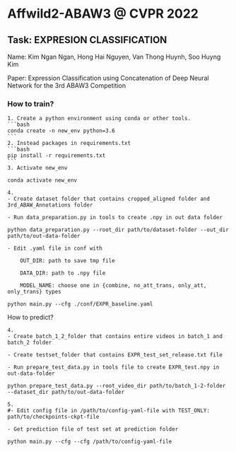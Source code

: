 
#  Affwild2-ABAW3 @ CVPR 2022
## Task: EXPRESION CLASSIFICATION

Name: Kim Ngan Ngan, Hong Hai Nguyen, Van Thong Huynh, Soo Huyng Kim

Paper: Expression Classification using Concatenation of Deep Neural Network for the 3rd ABAW3 Competition

### How to train?

    1. Create a python environment using conda or other tools.
    ```bash
    conda create -n new_env python=3.6
    ```
    2. Instead packages in requirements.txt
    ```bash
    pip install -r requirements.txt
    ```
    3. Activate new_env
    
    conda activate new_env
    
    4.
    - Create dataset folder that contains cropped_aligned folder and 3rd_ABAW_Annotations folder
    
    - Run data_preparation.py in tools to create .npy in out data folder
    
    python data_preparation.py --root_dir path/to/dataset-folder --out_dir path/to/out-data-folder
    
    - Edit .yaml file in conf with

        OUT_DIR: path to save tmp file
        
        DATA_DIR: path to .npy file
        
        MODEL_NAME: choose one in {combine, no_att_trans, only_att, only_trans} types

    python main.py --cfg ./conf/EXPR_baseline.yaml


How to predict?

    4.
    - Create batch_1_2_folder that contains entire videos in batch_1 and batch_2 folder
    
    - Create testset_folder that contains EXPR_test_set_release.txt file
    
    - Run prepare_test_data.py in tools file to create EXPR_test.npy in out-data-folder

    python prepare_test_data.py --root_video_dir path/to/batch_1-2-folder --dataset_dir path/to/out-data-folder

    5.
    #- Edit config file in /path/to/config-yaml-file with TEST_ONLY:  path/to/checkpoints-ckpt-file
    
    - Get prediction file of test set at prediction folder

    python main.py --cfg --cfg /path/to/config-yaml-file


